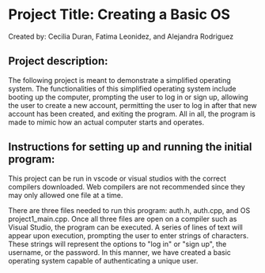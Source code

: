 <h1> Project Title: Creating a Basic OS </h1>
Created by: Cecilia Duran, Fatima Leonidez, and Alejandra Rodriguez

<h2>Project description:</h2> 
The following project is meant to demonstrate a simplified operating system. The functionalities of this simplified operating system include booting up the computer, prompting the user to log in or sign up, allowing the user to create a new account, permitting the user to log in after that new account has been created, and exiting the program. All in all, the program is made to mimic how an actual computer starts and operates.

<h2>Instructions for setting up and running the initial program:</h2> 
<p>This project can be run in vscode or visual studios with the correct compilers downloaded. Web compilers are not recommended since they may only allowed one file at a time. <br />
  
There are three files needed to run this program: auth.h, auth.cpp, and OS project1_main.cpp. Once all three files are open on a compiler such as Visual Studio, the program can be executed. A series of lines of text will appear upon execution, prompting the user to enter strings of characters. These strings will represent the options to "log in" or "sign up", the username, or the password. In this manner, we have created a basic operating system capable of authenticating a unique user. </p>
